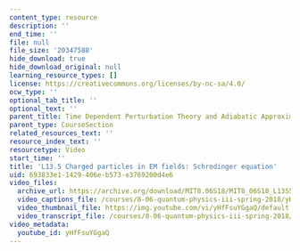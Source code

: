 ```yaml
---
content_type: resource
description: ''
end_time: ''
file: null
file_size: '20347588'
hide_download: true
hide_download_original: null
learning_resource_types: []
license: https://creativecommons.org/licenses/by-nc-sa/4.0/
ocw_type: ''
optional_tab_title: ''
optional_text: ''
parent_title: Time Dependent Perturbation Theory and Adiabatic Approximation
parent_type: CourseSection
related_resources_text: ''
resource_index_text: ''
resourcetype: Video
start_time: ''
title: 'L13.5 Charged particles in EM fields: Schrodinger equation'
uid: 693833e1-1429-406e-b573-e3769200d4e6
video_files:
  archive_url: https://archive.org/download/MIT8.06S18/MIT8_06S18_L13S5_300k.mp4
  video_captions_file: /courses/8-06-quantum-physics-iii-spring-2018/yHfFsuYGgaQ_captions.webvtt
  video_thumbnail_file: https://img.youtube.com/vi/yHfFsuYGgaQ/default.jpg
  video_transcript_file: /courses/8-06-quantum-physics-iii-spring-2018/yHfFsuYGgaQ_transcript.pdf
video_metadata:
  youtube_id: yHfFsuYGgaQ
---
```

